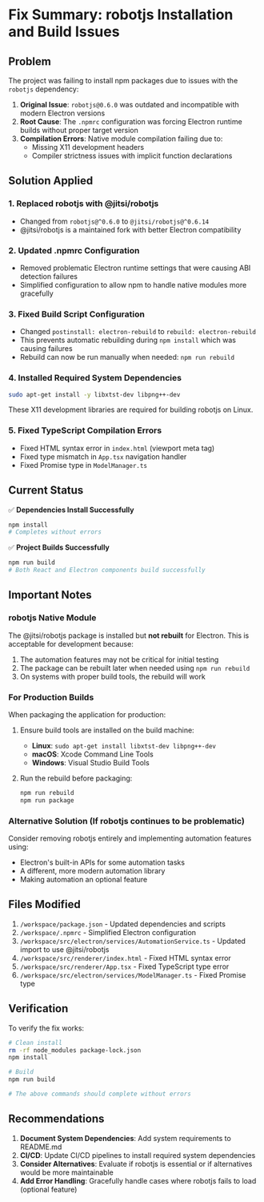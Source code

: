 # Fix Summary: robotjs Installation and Build Issues

## Problem
The project was failing to install npm packages due to issues with the `robotjs` dependency:

1. **Original Issue**: `robotjs@0.6.0` was outdated and incompatible with modern Electron versions
2. **Root Cause**: The `.npmrc` configuration was forcing Electron runtime builds without proper target version
3. **Compilation Errors**: Native module compilation failing due to:
   - Missing X11 development headers
   - Compiler strictness issues with implicit function declarations

## Solution Applied

### 1. Replaced robotjs with @jitsi/robotjs
- Changed from `robotjs@^0.6.0` to `@jitsi/robotjs@^0.6.14`
- @jitsi/robotjs is a maintained fork with better Electron compatibility

### 2. Updated .npmrc Configuration
- Removed problematic Electron runtime settings that were causing ABI detection failures
- Simplified configuration to allow npm to handle native modules more gracefully

### 3. Fixed Build Script Configuration
- Changed `postinstall: electron-rebuild` to `rebuild: electron-rebuild`
- This prevents automatic rebuilding during `npm install` which was causing failures
- Rebuild can now be run manually when needed: `npm run rebuild`

### 4. Installed Required System Dependencies
```bash
sudo apt-get install -y libxtst-dev libpng++-dev
```
These X11 development libraries are required for building robotjs on Linux.

### 5. Fixed TypeScript Compilation Errors
- Fixed HTML syntax error in `index.html` (viewport meta tag)
- Fixed type mismatch in `App.tsx` navigation handler
- Fixed Promise type in `ModelManager.ts` 

## Current Status

✅ **Dependencies Install Successfully**
```bash
npm install
# Completes without errors
```

✅ **Project Builds Successfully**
```bash
npm run build
# Both React and Electron components build successfully
```

## Important Notes

### robotjs Native Module
The @jitsi/robotjs package is installed but **not rebuilt** for Electron. This is acceptable for development because:

1. The automation features may not be critical for initial testing
2. The package can be rebuilt later when needed using `npm run rebuild`
3. On systems with proper build tools, the rebuild will work

### For Production Builds
When packaging the application for production:

1. Ensure build tools are installed on the build machine:
   - **Linux**: `sudo apt-get install libxtst-dev libpng++-dev`
   - **macOS**: Xcode Command Line Tools
   - **Windows**: Visual Studio Build Tools

2. Run the rebuild before packaging:
   ```bash
   npm run rebuild
   npm run package
   ```

### Alternative Solution (If robotjs continues to be problematic)
Consider removing robotjs entirely and implementing automation features using:
- Electron's built-in APIs for some automation tasks
- A different, more modern automation library
- Making automation an optional feature

## Files Modified

1. `/workspace/package.json` - Updated dependencies and scripts
2. `/workspace/.npmrc` - Simplified Electron configuration
3. `/workspace/src/electron/services/AutomationService.ts` - Updated import to use @jitsi/robotjs
4. `/workspace/src/renderer/index.html` - Fixed HTML syntax error
5. `/workspace/src/renderer/App.tsx` - Fixed TypeScript type error
6. `/workspace/src/electron/services/ModelManager.ts` - Fixed Promise type

## Verification

To verify the fix works:

```bash
# Clean install
rm -rf node_modules package-lock.json
npm install

# Build
npm run build

# The above commands should complete without errors
```

## Recommendations

1. **Document System Dependencies**: Add system requirements to README.md
2. **CI/CD**: Update CI/CD pipelines to install required system dependencies
3. **Consider Alternatives**: Evaluate if robotjs is essential or if alternatives would be more maintainable
4. **Add Error Handling**: Gracefully handle cases where robotjs fails to load (optional feature)
